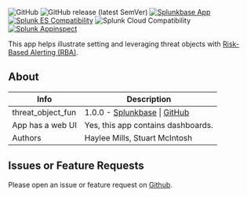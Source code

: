 ![GitHub](https://img.shields.io/github/license/rba-community/threat_object_fun)
![GitHub release (latest SemVer)](https://img.shields.io/github/v/release/rba-community/threat_object_fun)
[![Splunkbase App](https://img.shields.io/badge/Splunkbase-threat__object__fun-blue)](https://splunkbase.splunk.com/app/6917)
[![Splunk ES Compatibility](https://img.shields.io/badge/Splunk%20ES%20Compatibility->=6.6.0-success)](https://splunkbase.splunk.com/app/263)
![Splunk Cloud Compatibility](https://img.shields.io/badge/Splunk%20Cloud%20Ready-Victoria%20|%20Classic-informational?logo=splunk)
[![Splunk Appinspect](https://github.com/rba-community/threat_object_fun/actions/workflows/appinspect.yml/badge.svg)](https://github.com/rba-community/threat_object_fun/actions/workflows/appinspect.yml)

This app helps illustrate setting and leveraging threat objects with [Risk-Based Alerting (RBA)](https://www.splunk.com/en_us/form/the-essential-guide-to-risk-based-alerting.html).

## About

Info | Description
------|----------
threat_object_fun | 1.0.0 - [Splunkbase](https://splunkbase.splunk.com/app/6917) \| [GitHub](https://github.com/rba-community/threat_object_fun/releases)
App has a web UI | Yes, this app contains dashboards.
Authors | Haylee Mills, Stuart McIntosh

## Issues or Feature Requests

Please open an issue or feature request on [Github](https://github.com/rba-community/threat_object_fun/issues).
